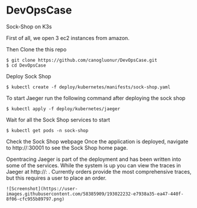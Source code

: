 # DevOpsCase

Sock-Shop on K3s

First of all, we open 3 ec2 ​​instances from amazon.

Then Clone the this repo

```
$ git clone https://github.com/canogluonur/DevOpsCase.git
$ cd DevOpsCase
```

Deploy Sock Shop

```
$ kubectl create -f deploy/kubernetes/manifests/sock-shop.yaml
```

To start Jaeger run the following command after deploying the sock shop

```
$ kubectl apply -f deploy/kubernetes/jaeger
```
Wait for all the Sock Shop services to start

```
$ kubectl get pods -n sock-shop
```

Check the Sock Shop webpage
Once the application is deployed, navigate to http://<your-cluster-ip>:30001 to see the Sock Shop home page.

Opentracing
Jaeger is part of the deployment and has been written into some of the services. While the system is up you can view the traces in Jaeger at http://<your-cluster-ip>:<jaeger-nodePort> . Currently orders provide the most comprehensive traces, but this requires a user to place an order.


```
![Screenshot](https://user-images.githubusercontent.com/58385909/193022232-e7938a35-ea47-440f-8f06-cfc955b89797.png)

```
